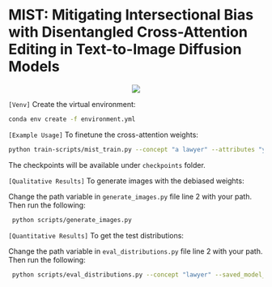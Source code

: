 # MIST: Mitigating Intersectional Bias with Disentangled Cross-Attention Editing in Text-to-Image Diffusion Models
<p align="center">
  <img src="https://github.com/yesiltepe-hidir/mist/assets/70890453/d884b120-0faf-4e18-8d85-a3e3d0a58204" />
</p>

`[Venv]` Create the virtual environment:
```bash
conda env create -f environment.yml
```


`[Example Usage]` To finetune the cross-attention weights:

```bash
python train-scripts/mist_train.py --concept "a lawyer" --attributes "young woman with glasses, young woman without glasses, old man with glasses, old man without glasses, young man with glasses, young man without glasses, old woman with glasses, old woman without glasses"  --max_bias_diff 0.05  --num_images 20
````

The checkpoints will be available under `checkpoints` folder.

`[Qualitative Results]` To generate images with the debiased weights:

Change the path variable in `generate_images.py` file line 2 with your path. Then run the following:
```bash
 python scripts/generate_images.py
```

`[Quantitative Results]` To get the test distributions:

Change the path variable in `eval_distributions.py` file line 2 with your path. Then run the following:

```bash
 python scripts/eval_distributions.py --concept "lawyer" --saved_model_path "<ROOT_PATH>/checkpoints/<MODEL_NAME>
```
